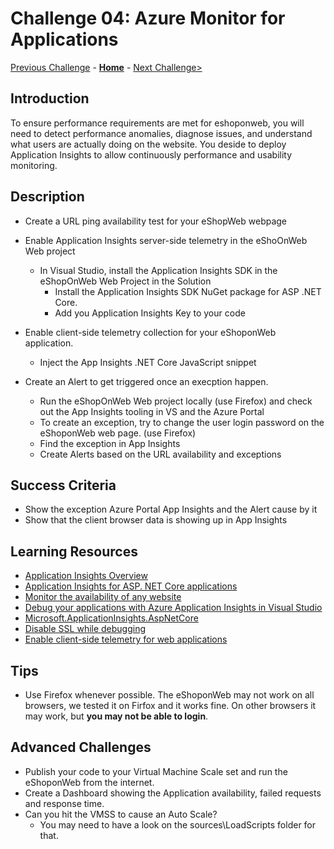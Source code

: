 # Challenge 04: Azure Monitor for Applications

[Previous Challenge](./04-Azure-Monitor-For-Virtual-Machines.md) - **[Home](../README.md)** - [Next Challenge>](./06-Azure-Monitor-For-Containers.md)

## Introduction

To ensure performance requirements are met for eshoponweb, you will need to detect performance anomalies, diagnose issues, and understand what users are actually doing on the website. You deside to deploy Application Insights to allow continuously performance and usability monitoring.

## Description

- Create a URL ping availability test for your eShopWeb webpage

- Enable Application Insights server-side telemetry in the eShoOnWeb Web project
  - In Visual Studio, install the Application Insights SDK in the eShopOnWeb Web Project in the Solution
	- Install the Application Insights SDK NuGet package for ASP .NET Core. 
	- Add you Application Insights Key to your code
	
- Enable client-side telemetry collection for your eShoponWeb application.
	- Inject the App Insights .NET Core JavaScript snippet
	
- Create an Alert to get triggered once an execption happen.
  - Run the eShopOnWeb Web project locally (use Firefox) and check out the App Insights tooling in VS and the Azure Portal
  - To create an exception, try to change the user login password on the eShoponWeb web page. (use Firefox) 
  - Find the exception in App Insights
  - Create Alerts based on the URL availability and exceptions

## Success Criteria

- Show the exception Azure Portal App Insights and the Alert cause by it
- Show that the client browser data is showing up in App Insights 

## Learning Resources

- [Application Insights Overview](https://docs.microsoft.com/en-us/azure/azure-monitor/app/app-insights-overview)
- [Application Insights for ASP. NET Core applications](https://docs.microsoft.com/en-us/azure/azure-monitor/app/asp-net-core#enable-application-insights-server-side-telemetry-no-visual-studio)
- [Monitor the availability of any website](https://docs.microsoft.com/en-us/azure/azure-monitor/app/monitor-web-app-availability)
- [Debug your applications with Azure Application Insights in Visual Studio](https://docs.microsoft.com/en-us/azure/azure-monitor/app/visual-studio)
- [Microsoft.ApplicationInsights.AspNetCore](https://www.nuget.org/packages/Microsoft.ApplicationInsights.AspNetCore)
- [Disable SSL while debugging](https://codetolive.in/ide/how-to-disable-https-or-ssl-in-visual-studio-2019-for-web-project/)
- [Enable client-side telemetry for web applications](https://docs.microsoft.com/en-us/azure/azure-monitor/app/asp-net-core#enable-client-side-telemetry-for-web-applications)

## Tips

- Use Firefox whenever possible. The eShoponWeb may not work on all browsers, we tested it on Firfox and it works fine. On other browsers it may work, but **you may not be able to login**. 

## Advanced Challenges
- Publish your code to your Virtual Machine Scale set and run the eShoponWeb from the internet.
- Create a Dashboard showing the Application availability, failed requests and response time.
- Can you hit the VMSS to cause an Auto Scale?
     - You may need to have a look on the sources\LoadScripts folder for that.
